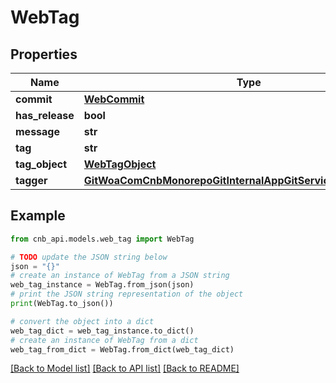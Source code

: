 # WebTag


## Properties

Name | Type | Description | Notes
------------ | ------------- | ------------- | -------------
**commit** | [**WebCommit**](WebCommit.md) |  | [optional] 
**has_release** | **bool** |  | [optional] 
**message** | **str** |  | [optional] 
**tag** | **str** |  | [optional] 
**tag_object** | [**WebTagObject**](WebTagObject.md) |  | [optional] 
**tagger** | [**GitWoaComCnbMonorepoGitInternalAppGitServiceBffWebUserInfo**](GitWoaComCnbMonorepoGitInternalAppGitServiceBffWebUserInfo.md) |  | [optional] 

## Example

```python
from cnb_api.models.web_tag import WebTag

# TODO update the JSON string below
json = "{}"
# create an instance of WebTag from a JSON string
web_tag_instance = WebTag.from_json(json)
# print the JSON string representation of the object
print(WebTag.to_json())

# convert the object into a dict
web_tag_dict = web_tag_instance.to_dict()
# create an instance of WebTag from a dict
web_tag_from_dict = WebTag.from_dict(web_tag_dict)
```
[[Back to Model list]](../README.md#documentation-for-models) [[Back to API list]](../README.md#documentation-for-api-endpoints) [[Back to README]](../README.md)


